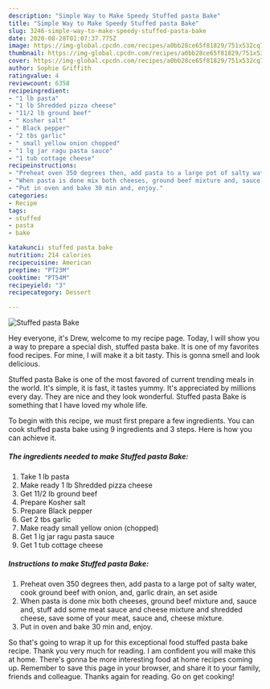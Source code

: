 ```yaml
---
description: "Simple Way to Make Speedy Stuffed pasta Bake"
title: "Simple Way to Make Speedy Stuffed pasta Bake"
slug: 3246-simple-way-to-make-speedy-stuffed-pasta-bake
date: 2020-08-28T01:07:37.775Z
image: https://img-global.cpcdn.com/recipes/a0bb28ce65f81829/751x532cq70/stuffed-pasta-bake-recipe-main-photo.jpg
thumbnail: https://img-global.cpcdn.com/recipes/a0bb28ce65f81829/751x532cq70/stuffed-pasta-bake-recipe-main-photo.jpg
cover: https://img-global.cpcdn.com/recipes/a0bb28ce65f81829/751x532cq70/stuffed-pasta-bake-recipe-main-photo.jpg
author: Sophie Griffith
ratingvalue: 4
reviewcount: 6358
recipeingredient:
- "1 lb pasta"
- "1 lb Shredded pizza cheese"
- "11/2 lb ground beef"
- " Kosher salt"
- " Black pepper"
- "2 tbs garlic"
- " small yellow onion chopped"
- "1 lg jar ragu pasta sauce"
- "1 tub cottage cheese"
recipeinstructions:
- "Preheat oven 350 degrees then, add pasta to a large pot of salty water, cook ground beef with onion, and, garlic drain, an set aside"
- "When pasta is done mix both cheeses, ground beef mixture and, sauce and, stuff add some meat sauce and cheese mixture and shredded cheese, save some of your meat, sauce and, cheese mixture."
- "Put in oven and bake 30 min and, enjoy."
categories:
- Recipe
tags:
- stuffed
- pasta
- bake

katakunci: stuffed pasta bake 
nutrition: 214 calories
recipecuisine: American
preptime: "PT23M"
cooktime: "PT54M"
recipeyield: "3"
recipecategory: Dessert

---
```



![Stuffed pasta Bake](https://img-global.cpcdn.com/recipes/a0bb28ce65f81829/751x532cq70/stuffed-pasta-bake-recipe-main-photo.jpg)

Hey everyone, it's Drew, welcome to my recipe page. Today, I will show you a way to prepare a special dish, stuffed pasta bake. It is one of my favorites food recipes. For mine, I will make it a bit tasty. This is gonna smell and look delicious.

Stuffed pasta Bake is one of the most favored of current trending meals in the world. It's simple, it is fast, it tastes yummy. It's appreciated by millions every day. They are nice and they look wonderful. Stuffed pasta Bake is something that I have loved my whole life.




To begin with this recipe, we must first prepare a few ingredients. You can cook stuffed pasta bake using 9 ingredients and 3 steps. Here is how you can achieve it.

<!--inarticleads1-->

##### The ingredients needed to make Stuffed pasta Bake:

1. Take 1 lb pasta
1. Make ready 1 lb Shredded pizza cheese
1. Get 11/2 lb ground beef
1. Prepare  Kosher salt
1. Prepare  Black pepper
1. Get 2 tbs garlic
1. Make ready  small yellow onion (chopped)
1. Get 1 lg jar ragu pasta sauce
1. Get 1 tub cottage cheese




<!--inarticleads2-->

##### Instructions to make Stuffed pasta Bake:

1. Preheat oven 350 degrees then, add pasta to a large pot of salty water, cook ground beef with onion, and, garlic drain, an set aside
1. When pasta is done mix both cheeses, ground beef mixture and, sauce and, stuff add some meat sauce and cheese mixture and shredded cheese, save some of your meat, sauce and, cheese mixture.
1. Put in oven and bake 30 min and, enjoy.




So that's going to wrap it up for this exceptional food stuffed pasta bake recipe. Thank you very much for reading. I am confident you will make this at home. There's gonna be more interesting food at home recipes coming up. Remember to save this page in your browser, and share it to your family, friends and colleague. Thanks again for reading. Go on get cooking!
